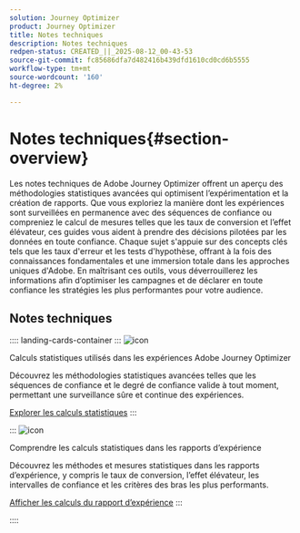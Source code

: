 ```yaml
---
solution: Journey Optimizer
product: Journey Optimizer
title: Notes techniques
description: Notes techniques
redpen-status: CREATED_||_2025-08-12_00-43-53
source-git-commit: fc85686dfa7d482416b439dfd1610cd0cd6b5555
workflow-type: tm+mt
source-wordcount: '160'
ht-degree: 2%

---
```



# Notes techniques{#section-overview}

Les notes techniques de Adobe Journey Optimizer offrent un aperçu des méthodologies statistiques avancées qui optimisent l’expérimentation et la création de rapports. Que vous exploriez la manière dont les expériences sont surveillées en permanence avec des séquences de confiance ou compreniez le calcul de mesures telles que les taux de conversion et l’effet élévateur, ces guides vous aident à prendre des décisions pilotées par les données en toute confiance. Chaque sujet s&#39;appuie sur des concepts clés tels que les taux d&#39;erreur et les tests d&#39;hypothèse, offrant à la fois des connaissances fondamentales et une immersion totale dans les approches uniques d&#39;Adobe. En maîtrisant ces outils, vous déverrouillerez les informations afin d’optimiser les campagnes et de déclarer en toute confiance les stratégies les plus performantes pour votre audience.

## Notes techniques

:::: landing-cards-container
:::
![icon](https://cdn.experienceleague.adobe.com/icons/book.svg)

Calculs statistiques utilisés dans les expériences Adobe Journey Optimizer

Découvrez les méthodologies statistiques avancées telles que les séquences de confiance et le degré de confiance valide à tout moment, permettant une surveillance sûre et continue des expériences.

[Explorer les calculs statistiques](../using/content-management/experiment-calculations.md)
:::

:::
![icon](https://cdn.experienceleague.adobe.com/icons/chart-line.svg)

Comprendre les calculs statistiques dans les rapports d’expérience

Découvrez les méthodes et mesures statistiques dans les rapports d’expérience, y compris le taux de conversion, l’effet élévateur, les intervalles de confiance et les critères des bras les plus performants.

[Afficher les calculs du rapport d’expérience](../using/content-management/experiment-report-calculations.md)
:::

::::
